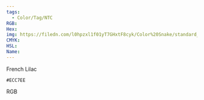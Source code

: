 ```yaml
---
tags:
  - Color/Tag/NTC
RGB:
Hex:
img: https://filedn.com/l0hpzxl1f01yT7GHxtF8cyk/Color%20Snake/standard_csv_to_svg/ECC7EE.svg
CMYK:
HSL:
Name:
---
```

French Lilac
```palette
#ECC7EE
```
RGB
